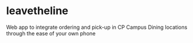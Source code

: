 # leavetheline
Web app to integrate ordering and pick-up in CP Campus Dining locations through the ease of your own phone
